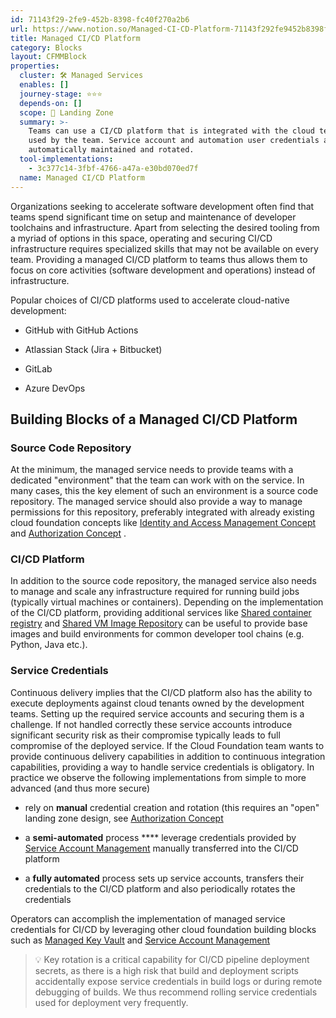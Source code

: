 ```yaml
---
id: 71143f29-2fe9-452b-8398-fc40f270a2b6
url: https://www.notion.so/Managed-CI-CD-Platform-71143f292fe9452b8398fc40f270a2b6
title: Managed CI/CD Platform
category: Blocks
layout: CFMMBlock
properties:
  cluster: 🛠 Managed Services
  enables: []
  journey-stage: ⭐️⭐️⭐️
  depends-on: []
  scope: 🛬 Landing Zone
  summary: >-
    Teams can use a CI/CD platform that is integrated with the cloud tenants
    used by the team. Service account and automation user credentials are
    automatically maintained and rotated.
  tool-implementations:
    - 3c377c14-3fbf-4766-a47a-e30bd070ed7f
  name: Managed CI/CD Platform
---
```


Organizations seeking to accelerate software development often find that teams spend significant time on setup and maintenance of developer toolchains and infrastructure. Apart from selecting the desired tooling from a myriad of options in this space, operating and securing CI/CD infrastructure requires specialized skills that may not be available on every team. Providing a managed CI/CD platform to teams thus allows them to focus on core activities (software development and operations) instead of infrastructure.

Popular choices of CI/CD platforms used to accelerate cloud-native development:

- GitHub with GitHub Actions

- Atlassian Stack (Jira + Bitbucket)

- GitLab

- Azure DevOps

## Building Blocks of a Managed CI/CD Platform

### Source Code Repository

At the minimum, the managed service needs to provide teams with a dedicated "environment" that the team can work with on the service. In many cases, this the key element of such an environment is a source code repository. The managed service should also provide a way to manage permissions for this repository, preferably integrated with already existing cloud foundation concepts like [Identity and Access Management Concept](/explore/blocks/identity-and-access-management-concept.md) and [Authorization Concept](/explore/blocks/authorization-concept.md) .

### CI/CD Platform

In addition to the source code repository, the managed service also needs to manage and scale any infrastructure required for running build jobs (typically virtual machines or containers). Depending on the implementation of the CI/CD platform, providing additional services like [Shared container registry](/explore/blocks/shared-container-registry.md) and [Shared VM Image Repository](/explore/blocks/shared-vm-image-repository.md) can be useful to provide base images and build environments for common developer tool chains (e.g. Python, Java etc.).

### Service Credentials

Continuous delivery implies that the CI/CD platform also has the ability to execute deployments against cloud tenants owned by the development teams. Setting up the required service accounts and securing them is a challenge. If not handled correctly these service accounts introduce significant security risk as their compromise typically leads to full compromise of the deployed service. If the Cloud Foundation team wants to provide continuous delivery capabilities in addition to continuous integration capabilities, providing a way to handle service credentials is obligatory. In practice we observe the following implementations from simple to more advanced (and thus more secure)

- rely on **manual** credential creation and rotation (this requires an "open" landing zone design, see [Authorization Concept](/explore/blocks/authorization-concept.md) 

- a **semi-automated** process **** leverage credentials provided by [Service Account Management](/explore/blocks/service-account-management.md) manually transferred into the CI/CD platform

- a **fully automated** process sets up service accounts, transfers their credentials to the CI/CD platform and also periodically rotates the credentials

Operators can accomplish the implementation of managed service credentials for CI/CD by leveraging other cloud foundation building blocks such as [Managed Key Vault](/explore/blocks/managed-key-vault.md) and [Service Account Management](/explore/blocks/service-account-management.md) 

> 💡 Key rotation is a critical capability for CI/CD pipeline deployment secrets, as there is a high risk that build and deployment scripts accidentally expose service credentials in build logs or during remote debugging of builds. We thus recommend rolling service credentials used for deployment very frequently.